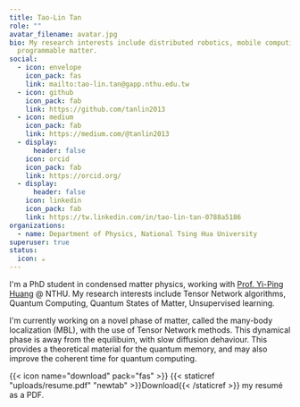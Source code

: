 ```yaml
---
title: Tao-Lin Tan
role: ""
avatar_filename: avatar.jpg
bio: My research interests include distributed robotics, mobile computing and
  programmable matter.
social:
  - icon: envelope
    icon_pack: fas
    link: mailto:tao-lin.tan@gapp.nthu.edu.tw
  - icon: github
    icon_pack: fab
    link: https://github.com/tanlin2013
  - icon: medium
    icon_pack: fab
    link: https://medium.com/@tanlin2013
  - display:
      header: false
    icon: orcid
    icon_pack: fab
    link: https://orcid.org/
  - display:
      header: false
    icon: linkedin
    icon_pack: fab
    link: https://tw.linkedin.com/in/tao-lin-tan-0788a5186
organizations:
  - name: Department of Physics, National Tsing Hua University
superuser: true
status:
  icon: ☕️
---
```

I'm a PhD student in condensed matter physics, working with [Prof. Yi-Ping Huang](https://yipinghuang.github.io/index.html) @ NTHU. My research interests include Tensor Network algorithms, Quantum Computing, Quantum States of Matter, Unsupervised learning.

I'm currently working on a novel phase of matter, called the many-body localization (MBL), with the use of Tensor Network methods. This dynamical phase is away from the equilibuim, with slow diffusion dehaviour. This provides a theoretical material for the quantum memory, and may also improve the coherent time for quantum computing.

{{< icon name="download" pack="fas" >}} {{< staticref "uploads/resume.pdf" "newtab" >}}Download{{< /staticref >}} my resumé as a PDF.
